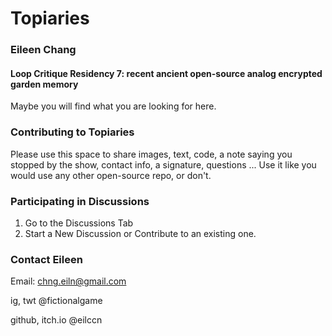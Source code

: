 # Topiaries

### Eileen Chang 
#### Loop Critique Residency 7: recent ancient open-source analog encrypted garden memory

Maybe you will find what you are looking for here.

### Contributing to Topiaries
Please use this space to share images, text, code, a note saying you stopped by the show, contact info, a signature, questions ... Use it like you would use any other open-source repo, or don't.

### Participating in Discussions
1. Go to the Discussions Tab
2. Start a New Discussion or Contribute to an existing one.

### Contact Eileen
Email: chng.eiln@gmail.com

ig, twt @fictionalgame

github, itch.io @eilccn




